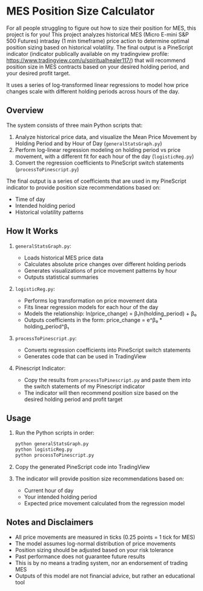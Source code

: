 # MES Position Size Calculator

For all people struggling to figure out how to size their position for MES, this project is for you! 
This project analyzes historical MES (Micro E-mini S&P 500 Futures) intraday (1 min timeframe) price action to determine optimal position sizing based on historical volatility. The final output is a PineScript indicator (indicator publically available on my tradingview profile: https://www.tradingview.com/u/spiritualhealer117/) that will recommend position size in MES contracts based on your desired holding period, and your desired profit target. 

It uses a series of log-transformed linear regressions to model how price changes scale with different holding periods across hours of the day.

## Overview

The system consists of three main Python scripts that:

1. Analyze historical price data, and visualize the Mean Price Movement by Holding Period and by Hour of Day (`generalStatsGraph.py`)
2. Perform log-linear regression modeling on holding period vs price movement, with a different fit for each hour of the day (`logisticReg.py`)
3. Convert the regression coefficients to PineScript switch statements (`processToPinescript.py`)

The final output is a series of coefficients that are used in my PineScript indicator to provide position size recommendations based on:
- Time of day
- Intended holding period
- Historical volatility patterns

## How It Works

1. `generalStatsGraph.py`:
   - Loads historical MES price data
   - Calculates absolute price changes over different holding periods
   - Generates visualizations of price movement patterns by hour
   - Outputs statistical summaries

2. `logisticReg.py`:
   - Performs log transformation on price movement data
   - Fits linear regression models for each hour of the day
   - Models the relationship: ln(price_change) = β₁ln(holding_period) + β₀
   - Outputs coefficients in the form: price_change = e^β₀ * holding_period^β₁

3. `processToPinescript.py`:
   - Converts regression coefficients into PineScript switch statements
   - Generates code that can be used in TradingView

4. Pinescript Indicator:
   - Copy the results from `processToPinescript.py` and paste them into the switch statements of my Pinescript indicator
   - The indicator will then recommend position size based on the desired holding period and profit target

## Usage

1. Run the Python scripts in order:
   ```bash
   python generalStatsGraph.py
   python logisticReg.py
   python processToPinescript.py
   ```

2. Copy the generated PineScript code into TradingView

3. The indicator will provide position size recommendations based on:
   - Current hour of day
   - Your intended holding period
   - Expected price movement calculated from the regression model

## Notes and Disclaimers

- All price movements are measured in ticks (0.25 points = 1 tick for MES)
- The model assumes log-normal distribution of price movements
- Position sizing should be adjusted based on your risk tolerance
- Past performance does not guarantee future results
- This is by no means a trading system, nor an endorsement of trading MES
- Outputs of this model are not financial advice, but rather an educational tool